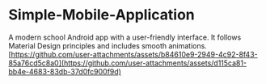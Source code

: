 # Simple-Mobile-Application
A modern school Android app with a user-friendly interface. It follows Material Design principles and includes smooth animations.
[https://github.com/user-attachments/assets/b84610e9-2949-4c92-8f43-85a76cd5c8a0](https://github.com/user-attachments/assets/d115ca81-bb4e-4683-83db-37d0fc900f9d)
 
